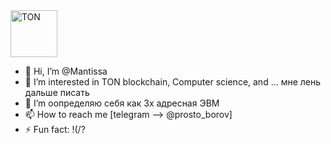 <div>
  <img src="https://cryptologos.cc/logos/toncoin-ton-logo.svg?v=029" title="TON" **alt="TON" width="75" height="75"/>
</div>

- 👋 Hi, I’m @Mantissa
- 👀 I’m interested in TON blockchain, Сomputer science, and ... мне лень дальше писать
- 🌱 I’m оопределяю себя как 3х адресная ЭВМ
- 📫 How to reach me [telegram --> @prosto_borov]
- ⚡ Fun fact: !(/?

<!---
ProstoBorov01/ProstoBorov01 is a ✨ special ✨ repository because its `README.md` (this file) appears on your GitHub profile.
You can click the Preview link to take a look at your changes.
--->
